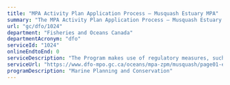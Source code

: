 ```yaml
---
title: "MPA Activity Plan Application Process – Musquash Estuary MPA"
summary: "The MPA Activity Plan Application Process – Musquash Estuary MPA service from Fisheries and Oceans Canada is not available end-to-end online, according to the GC Service Inventory."
url: "gc/dfo/1024"
department: "Fisheries and Oceans Canada"
departmentAcronym: "dfo"
serviceId: "1024"
onlineEndtoEnd: 0
serviceDescription: "The Program makes use of regulatory measures, such as Marine Protected Areas (MPAs) Regulations in which  prohibitions and allowed activities are detailed, to conserve and sustainably manage marine ecosystems. Activity plans must be submitted to the relevant DFO Regional authority for specific activities, to ensure human activities within the MPA are compliant and consistent with the regulation and objectives of the MPA."
serviceUrl: "https://www.dfo-mpo.gc.ca/oceans/mpa-zpm/musquash/page01-eng.html"
programDescription: "Marine Planning and Conservation"
---
```

